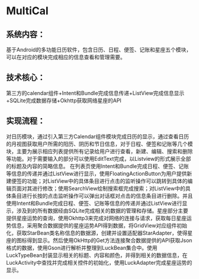 # MultiCal
## 系统内容：
基于Android的多功能日历软件，包含日历、日程、便签、记账和星座五个模块，可以在对应的模块完成相应的信息查看和管理需要。
## 技术核心：
第三方的calendar组件+Intent和Bundle完成信息传递+ListView完成信息显示+SQLite完成数据存储+Okhttp获取网络星座的API
## 实现流程：
对日历模块，通过引入第三方Calendar组件模块完成日历的显示，通过查看日历的月视图获取用户所需的阳历、阴历和节日信息，对于日程、便签和记账等几个模块，主要为展示相应列表提供所有记录给用户进行查看，新建、编辑、搜索和删除等功能。对于需要输入的部分可以使用EditText完成，以Listview的形式展示全部的标题及内容的简略信息。
在列表页使用Intent和Bundle完成日程、便签、记账等信息的传递并通过ListView进行显示，使用FloatingActionButton为用户提供新建便签的功能；对ListView中的具体条目进行点击的监听操作可以跳转到具体的编辑页面对其进行修改；使用SearchView绘制搜索框完成搜索；对ListView中的具体条目进行长按的点击监听操作可以弹出对话框对点击的信息条目进行删除。并且使用Intent和Bundle完成日程、便签、记账等信息的传递并通过ListView进行显示，涉及到的所有数据经由SQLite完成相关的数据的管理和存储。星座部分主要提供星座运势的查询，使用Okhttp3来完成对网络的连接与请求，获取每日星座运势信息，采用聚合数据提供的星座运势API得到数据，将GridView对应组件初始化，获取StarBean类名称信息的数据源，创建并设置适配器StarAdapter，使得星座的图标得到显示。然后使用OkHttp的Get方法连接聚合数据提供的API获取Json格式的数据，使用Gson进行解析并整理到LuckBean集合中。使用LuckTypeBean封装显示相关的标题、内容和颜色，并得到相关的数据信息，在LuckActivity中查找并完成相关控件的初始化，使用LuckAdapter完成星座运势的显示。
